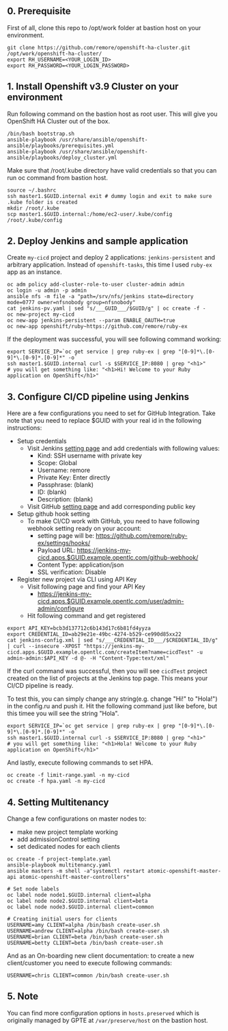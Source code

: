 
## 0. Prerequisite
First of all, clone this repo to /opt/work folder at bastion host on your environment.
```
git clone https://github.com/remore/openshift-ha-cluster.git /opt/work/openshift-ha-cluster/
export RH_USERNAME=<YOUR_LOGIN_ID>
export RH_PASSWORD=<YOUR_LOGIN_PASSWORD>
```

## 1. Install Openshift v3.9 Cluster on your environment
Run following command on the bastion host as root user. This will give you OpenShift HA Cluster out of the box.
```
/bin/bash bootstrap.sh
ansible-playbook /usr/share/ansible/openshift-ansible/playbooks/prerequisites.yml
ansible-playbook /usr/share/ansible/openshift-ansible/playbooks/deploy_cluster.yml
```

Make sure that /root/.kube directory have valid credentials so that you can run oc command from bastion host.
```
source ~/.bashrc
ssh master1.$GUID.internal exit # dummy login and exit to make sure .kube folder is created
mkdir /root/.kube
scp master1.$GUID.internal:/home/ec2-user/.kube/config /root/.kube/config
```

## 2. Deploy Jenkins and sample application
Create `my-cicd` project and deploy 2 applications: `jenkins-persistent` and arbitrary application. Instead of `openshift-tasks`, this time I used `ruby-ex` app as an instance.
```
oc adm policy add-cluster-role-to-user cluster-admin admin
oc login -u admin -p admin
ansible nfs -m file -a "path=/srv/nfs/jenkins state=directory mode=0777 owner=nfsnobody group=nfsnobody"
cat jenkins-pv.yaml | sed "s/___GUID___/$GUID/g" | oc create -f -
oc new-project my-cicd
oc new-app jenkins-persistent --param ENABLE_OAUTH=true
oc new-app openshift/ruby~https://github.com/remore/ruby-ex
```

If the deployment was successful, you will see following command working:
```
export SERVICE_IP=`oc get service | grep ruby-ex | grep "[0-9]*\.[0-9]*\.[0-9]*.[0-9]*" -o`
ssh master1.$GUID.internal curl -s $SERVICE_IP:8080 | grep "<h1>"
# you will get something like: "<h1>Hi! Welcome to your Ruby application on OpenShift</h1>"
```

## 3. Configure CI/CD pipeline using Jenkins
Here are a few configurations you need to set for GitHub Integration. Take note that you need to replace $GUID with your real id in the following instructions:

- Setup credentials 
  * Visit Jenkins [setting page](https://jenkins-my-cicd.apps.$GUID.example.opentlc.com/credentials/store/system/) and add credentials with following values:
    * Kind: SSH username with private key
    * Scope: Global
    * Username: remore
    * Private Key: Enter directly
    * Passphrase: (blank)
    * ID: (blank)
    * Description: (blank)
  * Visit GitHub [setting page](https://github.com/settings/keys) and add corresponding public key
- Setup github hook setting
  * To make CI/CD work with GitHub, you need to have following webhook setting ready on your account:
    * setting page will be: https://github.com/remore/ruby-ex/settings/hooks/<your-hook-entry-id>
    * Payload URL: https://jenkins-my-cicd.apps.$GUID.example.opentlc.com/github-webhook/
    * Content Type: application/json
    * SSL verification: Disable
- Register new project via CLI using API Key
  * Visit following page and find your API Key
    * https://jenkins-my-cicd.apps.$GUID.example.opentlc.com/user/admin-admin/configure
  * Hit following command and get registered
```
export API_KEY=bcb3d137712c6b143d17c6b81fd4yyza
export CREDENTIAL_ID=ab29e21e-49bc-4274-b529-ce990d85xx22
cat jenkins-config.xml | sed "s/___CREDENTIAL_ID___/$CREDENTIAL_ID/g" | curl --insecure -XPOST "https://jenkins-my-cicd.apps.$GUID.example.opentlc.com/createItem?name=cicdTest" -u admin-admin:$API_KEY -d @- -H "Content-Type:text/xml"
```

If the curl command was successful, then you will see `cicdTest` project created on the list of projects at the Jenkins top page. This means your CI/CD pipeline is ready.

To test this, you can simply change any string(e.g. change "Hi!" to "Hola!") in the config.ru and push it. Hit the following command just like before, but this timee you will see the string "Hola".
```
export SERVICE_IP=`oc get service | grep ruby-ex | grep "[0-9]*\.[0-9]*\.[0-9]*.[0-9]*" -o`
ssh master1.$GUID.internal curl -s $SERVICE_IP:8080 | grep "<h1>"
# you will get something like: "<h1>Hola! Welcome to your Ruby application on OpenShift</h1>"
```

And lastly, execute following commands to set HPA.
```
oc create -f limit-range.yaml -n my-cicd
oc create -f hpa.yaml -n my-cicd
```

## 4. Setting Multitenancy
Change a few configurations on master nodes to:
- make new project template working
- add admissionControl setting
- set dedicated nodes for each clients

```
oc create -f project-template.yaml
ansible-playbook multitenancy.yaml
ansible masters -m shell -a"systemctl restart atomic-openshift-master-api atomic-openshift-master-controllers"

# Set node labels
oc label node node1.$GUID.internal client=alpha
oc label node node2.$GUID.internal client=beta
oc label node node3.$GUID.internal client=common

# Creating initial users for clients
USERNAME=amy CLIENT=alpha /bin/bash create-user.sh
USERNAME=andrew CLIENT=alpha /bin/bash create-user.sh
USERNAME=brian CLIENT=beta /bin/bash create-user.sh
USERNAME=betty CLIENT=beta /bin/bash create-user.sh
```

And as an On-boarding new client documentation: to create a new client/customer you need to execute following commands:
```
USERNAME=chris CLIENT=common /bin/bash create-user.sh
```

## 5. Note
You can find more configuration options in `hosts.preserved` which is originally managed by GPTE at `/var/preserve/host` on the bastion host.
